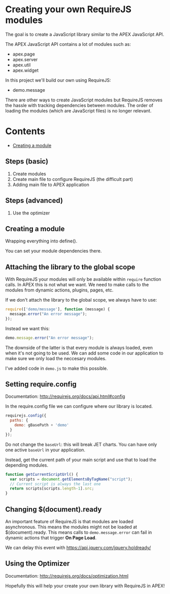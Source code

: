 # Creating your own RequireJS modules

The goal is to create a JavaScript library similar to the APEX JavaScript API.

The APEX JavaScript API contains a lot of modules such as:

- apex.page
- apex.server
- apex.util
- apex.widget

In this project we'll build our own using RequireJS:

- demo.message

There are other ways to create JavaScript modules but RequireJS removes the hassle with tracking dependencies between modules. The order of loading the modules (which are JavaScript files) is no longer relevant.

# Contents
- [Creating a module](#creating-a-module)

## Steps (basic)
1. Create modules
2. Create main file to configure RequireJS (the difficult part)
3. Adding main file to APEX application

## Steps (advanced)
1. Use the optimizer

## Creating a module

Wrapping everything into define().

You can set your module dependencies there.

## Attaching the library to the global scope

With RequireJS your modules will only be available within `require` function calls. In APEX this is not what we want. 
We need to make calls to the modules from dynamic actions, plugins, pages, etc. 

If we don't attach the library to the global scope, we always have to use:

```javascript
require(['demo/message'], function (message) {
  message.error("An error message");
});
```

Instead we want this:
```javascript
demo.message.error("An error message");
```

The downside of the latter is that every module is always loaded, even when it's not going to be used. We can add some code in our application to make sure we only load the neccesary modules.

I've added code in `demo.js` to make this possible.

## Setting require.config

Documentation: http://requirejs.org/docs/api.html#config

In the require.config file we can configure where our library is located.

```javascript
requirejs.config({
  paths: {
    demo: gBasePath + 'demo'
  }
});
```

Do not change the `baseUrl`: this will break JET charts. You can have only one active `baseUrl` in your application.

Instead, get the current path of your main script and use that to load the depending modules.

```javascript
function getCurrentScriptUrl() {
  var scripts = document.getElementsByTagName("script");
  // Current script is always the last one
  return scripts[scripts.length-1].src;
}
```

## Changing $(document).ready

An important feature of RequireJS is that modules are loaded asynchronous. This means the modules might not be loaded at $(document).ready. This means calls to `demo.message.error` can fail in dynamic actions that trigger **On Page Load**.

We can delay this event with https://api.jquery.com/jquery.holdready/

## Using the Optimizer

Documentation: http://requirejs.org/docs/optimization.html



Hopefully this will help your create your own library with RequireJS in APEX!
